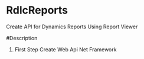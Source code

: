 # RdlcReports
Create API for Dynamics Reports Using Report Viewer

#Description 
1. First Step Create Web Api Net Framework
